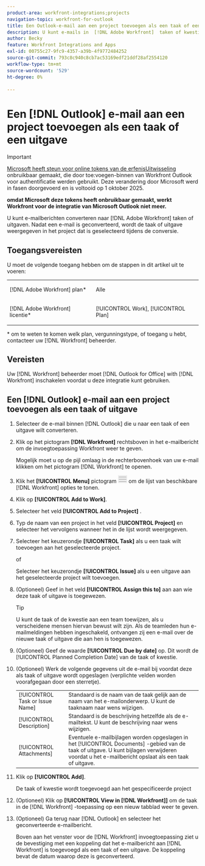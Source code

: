 ```yaml
---
product-area: workfront-integrations;projects
navigation-topic: workfront-for-outlook
title: Een Outlook-e-mail aan een project toevoegen als een taak of een probleem
description: U kunt e-mails in  [!DNL Adobe Workfront]  taken of kwesties omzetten. Nadat een e-mail is geconverteerd, wordt de taak of uitgave weergegeven in het project dat is geselecteerd tijdens de conversie.
author: Becky
feature: Workfront Integrations and Apps
exl-id: 00755c27-9fc9-4357-a39b-4f9772484252
source-git-commit: 793c8c940c8cb7ac53169edf21ddf28af2554120
workflow-type: tm+mt
source-wordcount: '529'
ht-degree: 0%

---
```


# Een [!DNL Outlook] e-mail aan een project toevoegen als een taak of een uitgave


>[!IMPORTANT]
>
>[ Microsoft heeft steun voor online tokens van de erfenisUitwisseling ](https://learn.microsoft.com/en-us/office/dev/add-ins/outlook/faq-nested-app-auth-outlook-legacy-tokens) onbruikbaar gemaakt, die door toe:voegen-binnen van Workfront Outlook voor authentificatie werden gebruikt. Deze verandering door Microsoft werd in fasen doorgevoerd en is voltooid op 1 oktober 2025.
>
>**omdat Microsoft deze tokens heeft onbruikbaar gemaakt, werkt Workfront voor de integratie van Microsoft Outlook niet meer.**

U kunt e-mailberichten converteren naar [!DNL Adobe Workfront] taken of uitgaven. Nadat een e-mail is geconverteerd, wordt de taak of uitgave weergegeven in het project dat is geselecteerd tijdens de conversie.

## Toegangsvereisten

U moet de volgende toegang hebben om de stappen in dit artikel uit te voeren:

<table style="table-layout:auto"> 
 <col> 
 <col> 
 <tbody> 
  <tr> 
   <td role="rowheader">[!DNL Adobe Workfront] plan*</td> 
   <td> <p>Alle</p> </td> 
  </tr> 
  <tr> 
   <td role="rowheader">[!DNL Adobe Workfront] licentie*</td> 
   <td> <p>[!UICONTROL Work], [!UICONTROL Plan]</p> </td> 
  </tr> 
 </tbody> 
</table>

&#42; om te weten te komen welk plan, vergunningstype, of toegang u hebt, contacteer uw [!DNL Workfront] beheerder.

## Vereisten

Uw [!DNL Workfront] beheerder moet [!DNL Outlook for Office] with [!DNL Workfront] inschakelen voordat u deze integratie kunt gebruiken.

## Een [!DNL Outlook] e-mail aan een project toevoegen als een taak of uitgave

1. Selecteer de e-mail binnen [!DNL Outlook] die u naar een taak of een uitgave wilt converteren.
1. Klik op het pictogram **[!DNL Workfront]** rechtsboven in het e-mailbericht om de invoegtoepassing Workfront weer te geven.

   Mogelijk moet u op de pijl omlaag in de rechterbovenhoek van uw e-mail klikken om het pictogram [!DNL Workfront] te openen.

1. Klik het **[!UICONTROL Menu]** pictogram ![ o365_addin_menu_icon.png ](assets/o365-addin-menu2-icon.png) om de lijst van beschikbare [!DNL Workfront] opties te tonen.



1. Klik op **[!UICONTROL Add to Work]**.

1. Selecteer het veld **[!UICONTROL Add to Project]** .
1. Typ de naam van een project in het veld **[!UICONTROL Project]** en selecteer het vervolgens wanneer het in de lijst wordt weergegeven.
1. Selecteer het keuzerondje **[!UICONTROL Task]** als u een taak wilt toevoegen aan het geselecteerde project.

   of

   Selecteer het keuzerondje **[!UICONTROL Issue]** als u een uitgave aan het geselecteerde project wilt toevoegen.

1. (Optioneel) Geef in het veld **[!UICONTROL Assign this to]** aan aan wie deze taak of uitgave is toegewezen.

   >[!TIP]
   >
   >U kunt de taak of de kwestie aan een team toewijzen, als u verscheidene mensen hiervan bewust wilt zijn. Als de teamleden hun e-mailmeldingen hebben ingeschakeld, ontvangen zij een e-mail over de nieuwe taak of uitgave die aan hen is toegewezen.


1. (Optioneel) Geef de waarde **[!UICONTROL Due by date]** op. Dit wordt de [!UICONTROL Planned Completion Date] van de taak of kwestie.
1. (Optioneel) Werk de volgende gegevens uit de e-mail bij voordat deze als taak of uitgave wordt opgeslagen (verplichte velden worden voorafgegaan door een sterretje).

   <table style="table-layout:auto">
      <tr>
        <td>[!UICONTROL Task or Issue Name]</td>
        <td>Standaard is de naam van de taak gelijk aan de naam van het e-mailonderwerp. U kunt de taaknaam naar wens wijzigen.</td>
        <td></td>
      </tr>
      <tr>
        <td>[!UICONTROL Description]</td>
        <td>Standaard is de beschrijving hetzelfde als de e-mailtekst. U kunt de beschrijving naar wens wijzigen.</td>
      </tr>
      <tr>
        <td>[!UICONTROL Attachments]</td>
        <td>Eventuele e-mailbijlagen worden opgeslagen in het [!UICONTROL Documents] -gebied van de taak of uitgave. U kunt bijlagen verwijderen voordat u het e-mailbericht opslaat als een taak of uitgave.</td>
      </tr>
   </table>

1. Klik op **[!UICONTROL Add]**.

   De taak of kwestie wordt toegevoegd aan het gespecificeerde project

1. (Optioneel) Klik op **[!UICONTROL View in [!DNL Workfront]]** om de taak in de [!DNL Workfront] -toepassing op een nieuw tabblad weer te geven.

1. (Optioneel) Ga terug naar [!DNL Outlook] en selecteer het geconverteerde e-mailbericht.

   Boven aan het venster voor de [!DNL Workfront] invoegtoepassing ziet u de bevestiging met een koppeling dat het e-mailbericht aan [!DNL Workfront] is toegevoegd als een taak of een uitgave. De koppeling bevat de datum waarop deze is geconverteerd.



